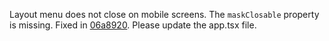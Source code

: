 Layout menu does not close on mobile screens. The `maskClosable` property is missing. Fixed in [06a8920](https://github.com/ant-design/pro-components/commit/06a8920933a7a956df0895bf8b2922499ae1075a). Please update the app.tsx file.
